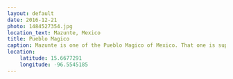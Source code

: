 ```yaml
---
layout: default
date: 2016-12-21
photo: 1484527354.jpg
location_text: Mazunte, Mexico
title: Pueblo Magico
caption: Mazunte is one of the Pueblo Magico of Mexico. That one is super cute and so hippie at the same time. Lots of party and yoga camps haha!
location:
    latitude: 15.6677291
    longitude: -96.5545185
---
```

